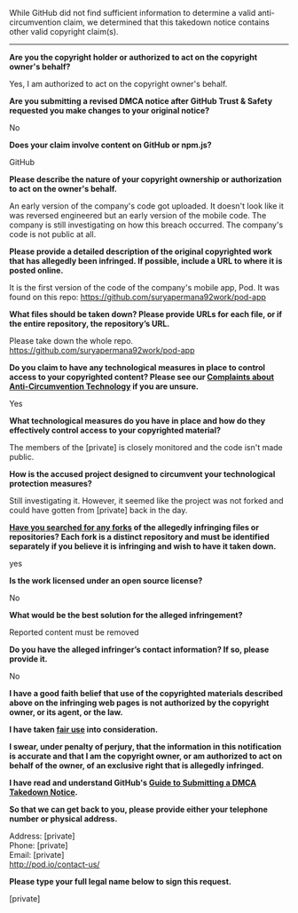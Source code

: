 While GitHub did not find sufficient information to determine a valid anti-circumvention claim, we determined that this takedown notice contains other valid copyright claim(s).

---

**Are you the copyright holder or authorized to act on the copyright owner's behalf?**

Yes, I am authorized to act on the copyright owner's behalf.

**Are you submitting a revised DMCA notice after GitHub Trust & Safety requested you make changes to your original notice?**

No

**Does your claim involve content on GitHub or npm.js?**

GitHub

**Please describe the nature of your copyright ownership or authorization to act on the owner's behalf.**

An early version of the company's code got uploaded. It doesn't look like it was reversed engineered but an early version of the mobile code. The company is still investigating on how this breach occurred. The company's code is not public at all.

**Please provide a detailed description of the original copyrighted work that has allegedly been infringed. If possible, include a URL to where it is posted online.**

It is the first version of the code of the company's mobile app, Pod. It was found on this repo: https://github.com/suryapermana92work/pod-app

**What files should be taken down? Please provide URLs for each file, or if the entire repository, the repository’s URL.**

Please take down the whole repo. https://github.com/suryapermana92work/pod-app

**Do you claim to have any technological measures in place to control access to your copyrighted content? Please see our <a href="https://docs.github.com/articles/guide-to-submitting-a-dmca-takedown-notice#complaints-about-anti-circumvention-technology">Complaints about Anti-Circumvention Technology</a> if you are unsure.**

Yes

**What technological measures do you have in place and how do they effectively control access to your copyrighted material?**

The members of the [private] is closely monitored and the code isn't made public.

**How is the accused project designed to circumvent your technological protection measures?**

Still investigating it. However, it seemed like the project was not forked and could have gotten from [private] back in the day.

**<a href="https://docs.github.com/articles/dmca-takedown-policy#b-what-about-forks-or-whats-a-fork">Have you searched for any forks</a> of the allegedly infringing files or repositories? Each fork is a distinct repository and must be identified separately if you believe it is infringing and wish to have it taken down.**

yes

**Is the work licensed under an open source license?**

No

**What would be the best solution for the alleged infringement?**

Reported content must be removed

**Do you have the alleged infringer’s contact information? If so, please provide it.**

No

**I have a good faith belief that use of the copyrighted materials described above on the infringing web pages is not authorized by the copyright owner, or its agent, or the law.**

**I have taken <a href="https://www.lumendatabase.org/topics/22">fair use</a> into consideration.**

**I swear, under penalty of perjury, that the information in this notification is accurate and that I am the copyright owner, or am authorized to act on behalf of the owner, of an exclusive right that is allegedly infringed.**

**I have read and understand GitHub's <a href="https://docs.github.com/articles/guide-to-submitting-a-dmca-takedown-notice/">Guide to Submitting a DMCA Takedown Notice</a>.**

**So that we can get back to you, please provide either your telephone number or physical address.**

Address: [private]  
Phone: [private]  
Email: [private]  
http://pod.io/contact-us/

**Please type your full legal name below to sign this request.**

[private]  
